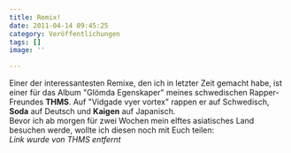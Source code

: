 ```yaml
---
title: Remix!
date: 2011-04-14 09:45:25
category: Veröffentlichungen
tags: []
image: ''

---
```


Einer der interessantesten Remixe, den ich in letzter Zeit gemacht habe, ist einer für das Album "Glömda Egenskaper" meines schwedischen Rapper-Freundes **THMS**. Auf "Vidgade vyer vortex" rappen er auf Schwedisch, **Soda** auf Deutsch und **Kaigen** auf Japanisch.  
Bevor ich ab morgen für zwei Wochen mein elftes asiatisches Land besuchen werde, wollte ich diesen noch mit Euch teilen:  
*Link wurde von THMS entfernt*
